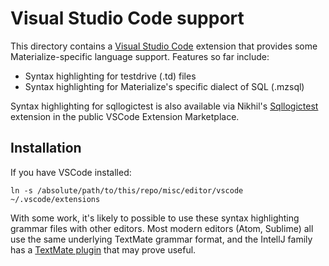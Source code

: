 # Visual Studio Code support

This directory contains a [Visual Studio Code][vscode] extension that
provides some Materialize-specific language support. Features so far include:

  * Syntax highlighting for testdrive (.td) files
  * Syntax highlighting for Materialize's specific dialect of SQL (.mzsql)

Syntax highlighting for sqllogictest is also available via Nikhil's
[Sqllogictest][vscode-sqllogictest] extension in the public VSCode Extension
Marketplace.

## Installation

If you have VSCode installed:

```
ln -s /absolute/path/to/this/repo/misc/editor/vscode ~/.vscode/extensions
```

With some work, it's likely to possible to use these syntax highlighting grammar
files with other editors. Most modern editors (Atom, Sublime) all use the same
underlying TextMate grammar format, and the IntellJ family has a [TextMate
plugin][intellij-textmate] that may prove useful.

[vscode]: https://code.visualstudio.com
[intellij-textmate]: https://www.jetbrains.com/help/idea/tutorial-using-textmate-bundles.html
[vscode-sqllogictest]: https://marketplace.visualstudio.com/items?itemName=benesch.sqllogictest
